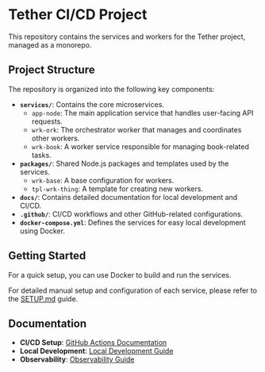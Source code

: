 # Tether CI/CD Project

This repository contains the services and workers for the Tether project, managed as a monorepo.

## Project Structure

The repository is organized into the following key components:

-   **`services/`**: Contains the core microservices.
    -   `app-node`: The main application service that handles user-facing API requests.
    -   `wrk-ork`: The orchestrator worker that manages and coordinates other workers.
    -   `wrk-book`: A worker service responsible for managing book-related tasks.
-   **`packages/`**: Shared Node.js packages and templates used by the services.
    -   `wrk-base`: A base configuration for workers.
    -   `tpl-wrk-thing`: A template for creating new workers.
-   **`docs/`**: Contains detailed documentation for local development and CI/CD.
-   **`.github/`**: CI/CD workflows and other GitHub-related configurations.
-   **`docker-compose.yml`**: Defines the services for easy local development using Docker.

## Getting Started

For a quick setup, you can use Docker to build and run the services.

For detailed manual setup and configuration of each service, please refer to the [SETUP.md](SETUP.md) guide.

## Documentation

-   **CI/CD Setup**: [GitHub Actions Documentation](docs/github-actions.md)
-   **Local Development**: [Local Development Guide](docs/local-development.md)
-   **Observability**: [Observability Guide](docs/observability.md)